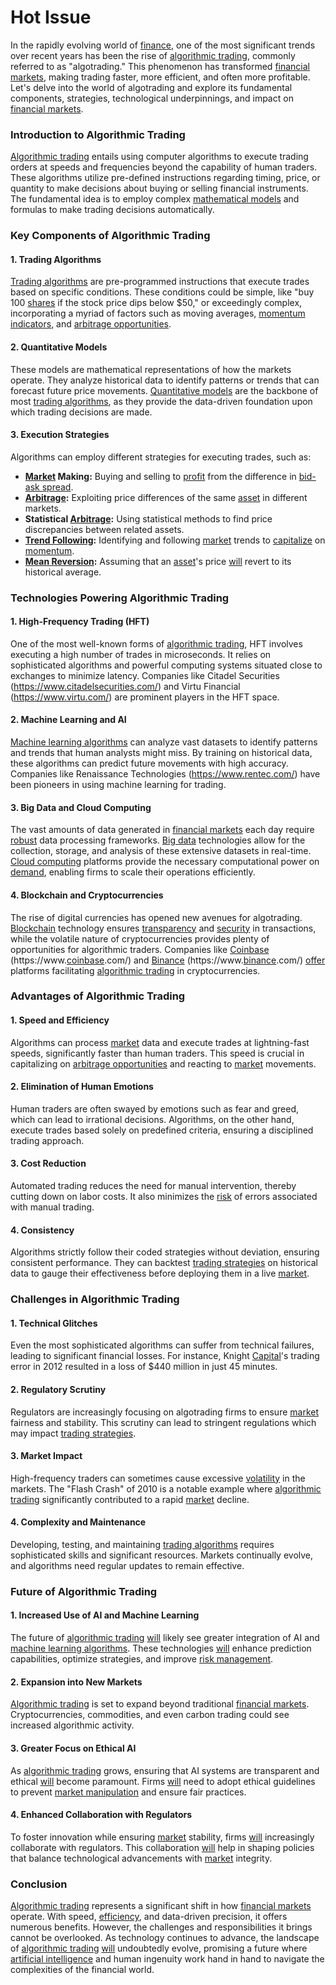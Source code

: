 # Hot Issue

In the rapidly evolving world of [finance](../f/finance.md), one of the most significant trends over recent years has been the rise of [algorithmic trading](../a/accountability.md), commonly referred to as "algotrading." This phenomenon has transformed [financial markets](../f/financial_market.md), making trading faster, more efficient, and often more profitable. Let's delve into the world of algotrading and explore its fundamental components, strategies, technological underpinnings, and impact on [financial markets](../f/financial_market.md).

### Introduction to Algorithmic Trading

[Algorithmic trading](../a/accountability.md) entails using computer algorithms to execute trading orders at speeds and frequencies beyond the capability of human traders. These algorithms utilize pre-defined instructions regarding timing, price, or quantity to make decisions about buying or selling financial instruments. The fundamental idea is to employ complex [mathematical models](../m/mathematical_models_in_trading.md) and formulas to make trading decisions automatically. 

### Key Components of Algorithmic Trading

#### 1. **Trading Algorithms**
[Trading algorithms](../t/trading_algorithms.md) are pre-programmed instructions that execute trades based on specific conditions. These conditions could be simple, like "buy 100 [shares](../s/shares.md) if the stock price dips below $50," or exceedingly complex, incorporating a myriad of factors such as moving averages, [momentum indicators](../m/momentum_indicators.md), and [arbitrage opportunities](../a/arbitrage_opportunities.md).

#### 2. **Quantitative Models**
These models are mathematical representations of how the markets operate. They analyze historical data to identify patterns or trends that can forecast future price movements. [Quantitative models](../q/quantitative_models.md) are the backbone of most [trading algorithms](../t/trading_algorithms.md), as they provide the data-driven foundation upon which trading decisions are made.

#### 3. **Execution Strategies**
Algorithms can employ different strategies for executing trades, such as:

- **[Market](../m/market.md) Making:** Buying and selling to [profit](../p/profit.md) from the difference in [bid-ask spread](../b/bid-ask_spread.md).
- **[Arbitrage](../a/arbitrage.md):** Exploiting price differences of the same [asset](../a/asset.md) in different markets.
- **Statistical [Arbitrage](../a/arbitrage.md):** Using statistical methods to find price discrepancies between related assets.
- **[Trend Following](../t/trend_following.md):** Identifying and following [market](../m/market.md) trends to [capitalize](../c/capitalize.md) on [momentum](../m/momentum.md).
- **[Mean Reversion](../m/mean_reversion.md):** Assuming that an [asset](../a/asset.md)'s price [will](../w/will.md) revert to its historical average.

### Technologies Powering Algorithmic Trading

#### 1. **High-Frequency Trading (HFT)**
One of the most well-known forms of [algorithmic trading](../a/accountability.md), HFT involves executing a high number of trades in microseconds. It relies on sophisticated algorithms and powerful computing systems situated close to exchanges to minimize latency. Companies like Citadel Securities (https://www.citadelsecurities.com/) and Virtu Financial (https://www.virtu.com/) are prominent players in the HFT space.

#### 2. **Machine Learning and AI**
[Machine learning algorithms](../m/machine_learning_algorithms_in_trading.md) can analyze vast datasets to identify patterns and trends that human analysts might miss. By training on historical data, these algorithms can predict future movements with high accuracy. Companies like Renaissance Technologies (https://www.rentec.com/) have been pioneers in using machine learning for trading.

#### 3. **Big Data and Cloud Computing**
The vast amounts of data generated in [financial markets](../f/financial_market.md) each day require [robust](../r/robust.md) data processing frameworks. [Big data](../b/big_data_in_trading.md) technologies allow for the collection, storage, and analysis of these extensive datasets in real-time. [Cloud computing](../c/cloud_computing_in_trading.md) platforms provide the necessary computational power on [demand](../d/demand.md), enabling firms to scale their operations efficiently.

#### 4. **Blockchain and Cryptocurrencies**
The rise of digital currencies has opened new avenues for algotrading. [Blockchain](../b/blockchain_in_trading.md) technology ensures [transparency](../t/transparency.md) and [security](../s/security.md) in transactions, while the volatile nature of cryptocurrencies provides plenty of opportunities for algorithmic traders. Companies like [Coinbase](../c/coinbase.md) (https://www.[coinbase](../c/coinbase.md).com/) and [Binance](../b/binance.md) (https://www.[binance](../b/binance.md).com/) [offer](../o/offer.md) platforms facilitating [algorithmic trading](../a/accountability.md) in cryptocurrencies.

### Advantages of Algorithmic Trading

#### 1. **Speed and Efficiency**
Algorithms can process [market](../m/market.md) data and execute trades at lightning-fast speeds, significantly faster than human traders. This speed is crucial in capitalizing on [arbitrage opportunities](../a/arbitrage_opportunities.md) and reacting to [market](../m/market.md) movements.

#### 2. **Elimination of Human Emotions**
Human traders are often swayed by emotions such as fear and greed, which can lead to irrational decisions. Algorithms, on the other hand, execute trades based solely on predefined criteria, ensuring a disciplined trading approach.

#### 3. **Cost Reduction**
Automated trading reduces the need for manual intervention, thereby cutting down on labor costs. It also minimizes the [risk](../r/risk.md) of errors associated with manual trading.

#### 4. **Consistency**
Algorithms strictly follow their coded strategies without deviation, ensuring consistent performance. They can backtest [trading strategies](../t/trading_strategies.md) on historical data to gauge their effectiveness before deploying them in a live [market](../m/market.md).

### Challenges in Algorithmic Trading

#### 1. **Technical Glitches**
Even the most sophisticated algorithms can suffer from technical failures, leading to significant financial losses. For instance, Knight [Capital](../c/capital.md)'s trading error in 2012 resulted in a loss of $440 million in just 45 minutes.

#### 2. **Regulatory Scrutiny**
Regulators are increasingly focusing on algotrading firms to ensure [market](../m/market.md) fairness and stability. This scrutiny can lead to stringent regulations which may impact [trading strategies](../t/trading_strategies.md).

#### 3. **Market Impact**
High-frequency traders can sometimes cause excessive [volatility](../v/volatility.md) in the markets. The "Flash Crash" of 2010 is a notable example where [algorithmic trading](../a/accountability.md) significantly contributed to a rapid [market](../m/market.md) decline.

#### 4. **Complexity and Maintenance**
Developing, testing, and maintaining [trading algorithms](../t/trading_algorithms.md) requires sophisticated skills and significant resources. Markets continually evolve, and algorithms need regular updates to remain effective.

### Future of Algorithmic Trading

#### 1. **Increased Use of AI and Machine Learning**
The future of [algorithmic trading](../a/accountability.md) [will](../w/will.md) likely see greater integration of AI and [machine learning algorithms](../m/machine_learning_algorithms_in_trading.md). These technologies [will](../w/will.md) enhance prediction capabilities, optimize strategies, and improve [risk management](../r/risk_management.md).

#### 2. **Expansion into New Markets**
[Algorithmic trading](../a/accountability.md) is set to expand beyond traditional [financial markets](../f/financial_market.md). Cryptocurrencies, commodities, and even carbon trading could see increased algorithmic activity.

#### 3. **Greater Focus on Ethical AI**
As [algorithmic trading](../a/accountability.md) grows, ensuring that AI systems are transparent and ethical [will](../w/will.md) become paramount. Firms [will](../w/will.md) need to adopt ethical guidelines to prevent [market manipulation](../m/market_manipulation.md) and ensure fair practices.

#### 4. **Enhanced Collaboration with Regulators**
To foster innovation while ensuring [market](../m/market.md) stability, firms [will](../w/will.md) increasingly collaborate with regulators. This collaboration [will](../w/will.md) help in shaping policies that balance technological advancements with [market](../m/market.md) integrity.

### Conclusion

[Algorithmic trading](../a/accountability.md) represents a significant shift in how [financial markets](../f/financial_market.md) operate. With speed, [efficiency](../e/efficiency.md), and data-driven precision, it offers numerous benefits. However, the challenges and responsibilities it brings cannot be overlooked. As technology continues to advance, the landscape of [algorithmic trading](../a/accountability.md) [will](../w/will.md) undoubtedly evolve, promising a future where [artificial intelligence](../a/artificial_intelligence_in_trading.md) and human ingenuity work hand in hand to navigate the complexities of the financial world.